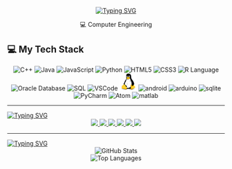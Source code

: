 <p align="center">
  <a href="https://git.io/typing-svg">
    <img src="https://readme-typing-svg.demolab.com?font=Permanent+Marker&size=45&duration=3000&pause=2000&center=true&vCenter=true&width=435&color=BD93F9&lines=XuJin+Chen" alt="Typing SVG" />
  </a>
</p>

<p align="center">💻 Computer Engineering</p>

## 💻 My Tech Stack

<p align="center">
  <img src="https://img.icons8.com/color/48/000000/c-plus-plus-logo.png" alt="C++" width="40" height="40"/>
  <img src="https://img.icons8.com/color/48/000000/java-coffee-cup-logo.png" alt="Java" width="40" height="40"/>
  <img src="https://img.icons8.com/color/48/000000/javascript.png" alt="JavaScript" width="40" height="40"/>
  <img src="https://img.icons8.com/color/48/000000/python--v1.png" alt="Python" width="40" height="40"/>
  <img src="https://img.icons8.com/color/48/000000/html-5--v1.png" alt="HTML5" width="40" height="40"/>
  <img src="https://img.icons8.com/color/48/000000/css3.png" alt="CSS3" width="40" height="40"/>
  <img src="https://cdn.jsdelivr.net/gh/devicons/devicon/icons/r/r-original.svg" alt="R Language" width="40" height="40"/>
  <img src="https://img.icons8.com/color/48/000000/oracle-logo.png" alt="Oracle Database" width="40" height="40"/>
  <img src="https://img.icons8.com/ios-filled/50/00758F/sql.png" alt="SQL" width="40" height="40"/>
  <img src="https://github.com/yurijserrano/Github-Profile-Readme-Logos/blob/master/text%20editors/vscode.svg" alt="VSCode" width="40" height="40"/> 
  <img src="https://raw.githubusercontent.com/devicons/devicon/master/icons/linux/linux-original.svg" alt="linux" width="40" height="40"/> 
  <img src="https://github.com/yurijserrano/Github-Profile-Readme-Logos/blob/master/ides/android-studio.svg" alt="android" width="40" height="40"/> 
  <img src="https://cdn.worldvectorlogo.com/logos/arduino-1.svg" alt="arduino" width="40" height="40"/> 
  <img src="https://www.vectorlogo.zone/logos/sqlite/sqlite-icon.svg" alt="sqlite" width="40" height="40"/> 
  <img src="https://github.com/yurijserrano/Github-Profile-Readme-Logos/blob/master/ides/pycharm.svg" alt="PyCharm" width="40" height="40"/> 
  <img src="https://img.icons8.com/ios-filled/50/33CC99/atom-editor.png" alt="Atom" width="40" height="40"/>
  <img src="https://upload.wikimedia.org/wikipedia/commons/2/21/Matlab_Logo.png" alt="matlab" width="40" height="40"/>
</p>

---
<!-- #4EE3F6FF -->

<a href="https://git.io/typing-svg">
  <img src="https://readme-typing-svg.demolab.com?font=Fira+Code&size=35&duration=3000&pause=1000&color=BD93F9&repeat=false&width=435&lines=%F0%9F%9A%80+Academic+Projects" alt="Typing SVG" />
</a>

<div align="center">

  <a href="https://github.com/juliette2000/Asteroid-Harvesters">
    <img src="https://github-readme-stats.vercel.app/api/pin/?username=juliette2000&repo=Asteroid-Harvesters&theme=dracula" />
  </a>

  <a href="https://github.com/juliette2000/Programming-Methodology-I">
    <img src="https://github-readme-stats.vercel.app/api/pin/?username=juliette2000&repo=Programming-Methodology-I&theme=dracula" />
  </a>

  <a href="https://github.com/juliette2000/Computer-Organization-and-Software">
    <img src="https://github-readme-stats.vercel.app/api/pin/?username=juliette2000&repo=Computer-Organization-and-Software&theme=dracula" />
  </a>

  <a href="https://github.com/juliette2000/Supplier-Request-Management-System">
    <img src="https://github-readme-stats.vercel.app/api/pin/?username=juliette2000&repo=Supplier-Request-Management-System&theme=dracula" />
  </a>

  <a href="https://github.com/juliette2000/Digital-Systems-Design-II">
    <img src="https://github-readme-stats.vercel.app/api/pin/?username=juliette2000&repo=Digital-Systems-Design-II&theme=dracula" />
  </a>

  <a href="https://github.com/juliette2000/Computer-Architecture-and-Design">
    <img src="https://github-readme-stats.vercel.app/api/pin/?username=juliette2000&repo=Computer-Architecture-and-Design&theme=dracula" />
  </a>

</div>

---

<a href="https://git.io/typing-svg">
  <img src="https://readme-typing-svg.demolab.com?font=Fira+Code&size=35&duration=3000&pause=1000&color=BD93F9&repeat=false&width=435&lines=%F0%9F%93%88+My+GitHub+Stats" alt="Typing SVG" />
</a>

<div align="center">
  <img src="https://github-readme-stats.vercel.app/api?username=juliette2000&show_icons=true&theme=dracula" width="350" alt="GitHub Stats" />

  <br />
  <img src="https://github-readme-stats.vercel.app/api/top-langs?username=juliette2000&show_icons=true&locale=en&layout=compact&theme=dracula" width="350" alt="Top Languages" />
</div>
